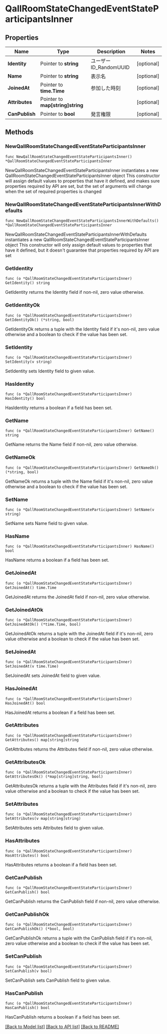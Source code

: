 # QallRoomStateChangedEventStateParticipantsInner

## Properties

Name | Type | Description | Notes
------------ | ------------- | ------------- | -------------
**Identity** | Pointer to **string** | ユーザーID_RandomUUID | [optional] 
**Name** | Pointer to **string** | 表示名 | [optional] 
**JoinedAt** | Pointer to **time.Time** | 参加した時刻 | [optional] 
**Attributes** | Pointer to **map[string]string** |  | [optional] 
**CanPublish** | Pointer to **bool** | 発言権限 | [optional] 

## Methods

### NewQallRoomStateChangedEventStateParticipantsInner

`func NewQallRoomStateChangedEventStateParticipantsInner() *QallRoomStateChangedEventStateParticipantsInner`

NewQallRoomStateChangedEventStateParticipantsInner instantiates a new QallRoomStateChangedEventStateParticipantsInner object
This constructor will assign default values to properties that have it defined,
and makes sure properties required by API are set, but the set of arguments
will change when the set of required properties is changed

### NewQallRoomStateChangedEventStateParticipantsInnerWithDefaults

`func NewQallRoomStateChangedEventStateParticipantsInnerWithDefaults() *QallRoomStateChangedEventStateParticipantsInner`

NewQallRoomStateChangedEventStateParticipantsInnerWithDefaults instantiates a new QallRoomStateChangedEventStateParticipantsInner object
This constructor will only assign default values to properties that have it defined,
but it doesn't guarantee that properties required by API are set

### GetIdentity

`func (o *QallRoomStateChangedEventStateParticipantsInner) GetIdentity() string`

GetIdentity returns the Identity field if non-nil, zero value otherwise.

### GetIdentityOk

`func (o *QallRoomStateChangedEventStateParticipantsInner) GetIdentityOk() (*string, bool)`

GetIdentityOk returns a tuple with the Identity field if it's non-nil, zero value otherwise
and a boolean to check if the value has been set.

### SetIdentity

`func (o *QallRoomStateChangedEventStateParticipantsInner) SetIdentity(v string)`

SetIdentity sets Identity field to given value.

### HasIdentity

`func (o *QallRoomStateChangedEventStateParticipantsInner) HasIdentity() bool`

HasIdentity returns a boolean if a field has been set.

### GetName

`func (o *QallRoomStateChangedEventStateParticipantsInner) GetName() string`

GetName returns the Name field if non-nil, zero value otherwise.

### GetNameOk

`func (o *QallRoomStateChangedEventStateParticipantsInner) GetNameOk() (*string, bool)`

GetNameOk returns a tuple with the Name field if it's non-nil, zero value otherwise
and a boolean to check if the value has been set.

### SetName

`func (o *QallRoomStateChangedEventStateParticipantsInner) SetName(v string)`

SetName sets Name field to given value.

### HasName

`func (o *QallRoomStateChangedEventStateParticipantsInner) HasName() bool`

HasName returns a boolean if a field has been set.

### GetJoinedAt

`func (o *QallRoomStateChangedEventStateParticipantsInner) GetJoinedAt() time.Time`

GetJoinedAt returns the JoinedAt field if non-nil, zero value otherwise.

### GetJoinedAtOk

`func (o *QallRoomStateChangedEventStateParticipantsInner) GetJoinedAtOk() (*time.Time, bool)`

GetJoinedAtOk returns a tuple with the JoinedAt field if it's non-nil, zero value otherwise
and a boolean to check if the value has been set.

### SetJoinedAt

`func (o *QallRoomStateChangedEventStateParticipantsInner) SetJoinedAt(v time.Time)`

SetJoinedAt sets JoinedAt field to given value.

### HasJoinedAt

`func (o *QallRoomStateChangedEventStateParticipantsInner) HasJoinedAt() bool`

HasJoinedAt returns a boolean if a field has been set.

### GetAttributes

`func (o *QallRoomStateChangedEventStateParticipantsInner) GetAttributes() map[string]string`

GetAttributes returns the Attributes field if non-nil, zero value otherwise.

### GetAttributesOk

`func (o *QallRoomStateChangedEventStateParticipantsInner) GetAttributesOk() (*map[string]string, bool)`

GetAttributesOk returns a tuple with the Attributes field if it's non-nil, zero value otherwise
and a boolean to check if the value has been set.

### SetAttributes

`func (o *QallRoomStateChangedEventStateParticipantsInner) SetAttributes(v map[string]string)`

SetAttributes sets Attributes field to given value.

### HasAttributes

`func (o *QallRoomStateChangedEventStateParticipantsInner) HasAttributes() bool`

HasAttributes returns a boolean if a field has been set.

### GetCanPublish

`func (o *QallRoomStateChangedEventStateParticipantsInner) GetCanPublish() bool`

GetCanPublish returns the CanPublish field if non-nil, zero value otherwise.

### GetCanPublishOk

`func (o *QallRoomStateChangedEventStateParticipantsInner) GetCanPublishOk() (*bool, bool)`

GetCanPublishOk returns a tuple with the CanPublish field if it's non-nil, zero value otherwise
and a boolean to check if the value has been set.

### SetCanPublish

`func (o *QallRoomStateChangedEventStateParticipantsInner) SetCanPublish(v bool)`

SetCanPublish sets CanPublish field to given value.

### HasCanPublish

`func (o *QallRoomStateChangedEventStateParticipantsInner) HasCanPublish() bool`

HasCanPublish returns a boolean if a field has been set.


[[Back to Model list]](../README.md#documentation-for-models) [[Back to API list]](../README.md#documentation-for-api-endpoints) [[Back to README]](../README.md)


